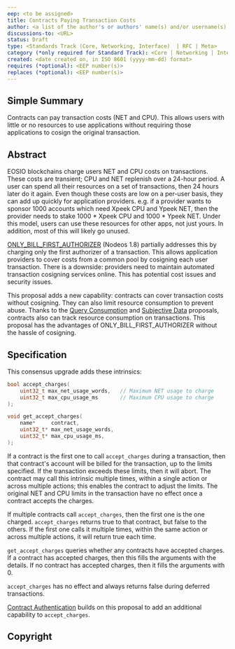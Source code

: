 ```yaml
---
eep: <to be assigned>
title: Contracts Paying Transaction Costs
author: <a list of the author's or authors' name(s) and/or username(s), or name(s) and email(s), e.g. (use with the parentheses or triangular brackets): FirstName LastName (@GitHubUsername), FirstName LastName <foo@bar.com>, FirstName (@GitHubUsername) and GitHubUsername (@GitHubUsername)>
discussions-to: <URL>
status: Draft
type: <Standards Track (Core, Networking, Interface)  | RFC | Meta>
category (*only required for Standard Track): <Core | Networking | Interface>
created: <date created on, in ISO 8601 (yyyy-mm-dd) format>
requires (*optional): <EEP number(s)>
replaces (*optional): <EEP number(s)>
---
```


<!--You can leave these HTML comments in your merged EEP and delete the visible duplicate text guides, they will not appear and may be helpful to refer to if you edit it again. This is the suggested template for new EEPs. Note that an EEP number will be assigned by an editor. When opening a pull request to submit your EEP, please use an abbreviated title in the filename, `eep-draft_title_abbrev.md`. The title should be 44 characters or less.-->

## Simple Summary
<!--"If you can't explain it simply, you don't understand it well enough." Provide a simplified and layman-accessible explanation of the EEP.-->

Contracts can pay transaction costs (NET and CPU). This allows users with little or no resources to use
applications without requiring those applications to cosign the original transaction.

## Abstract
<!--A short (~200 word) description of the technical issue being addressed.-->

EOSIO blockchains charge users NET and CPU costs on transactions. These costs
are transient; CPU and NET replenish over a 24-hour period. A user can spend
all their resources on a set of transactions, then 24 hours later do it again.
Even though these costs are low on a per-user basis, they can add up quickly
for application providers. e.g. if a provider wants to sponsor 1000 accounts
which need Xpeek CPU and Ypeek NET, then the provider needs to stake
1000 * Xpeek CPU and 1000 * Ypeek NET. Under this model, users can use these
resources for other apps, not just yours. In addition, most of this will
likely go unused.

[ONLY_BILL_FIRST_AUTHORIZER](https://github.com/EOSIO/eos/issues/6332) (Nodeos 1.8)
partially addresses this by charging only the first authorizer of a transaction.
This allows application
providers to cover costs from a common pool by cosigning each user
transaction. There is a downside: providers need to maintain
automated transaction cosigning services online. This has potential cost
issues and security issues.

This proposal adds a new capability: contracts can cover transaction
costs without cosigning. They can also limit resource consumption to 
prevent abuse. Thanks to the [Query Consumption](eep-draft_query_consumption.md)
and [Subjective Data](eep-draft_subjective_data.md)
proposals, contracts also can track resource consumption on transactions.
This proposal has the advantages of ONLY_BILL_FIRST_AUTHORIZER without
the hassle of cosigning.

## Specification
<!--The technical specification should describe the syntax and semantics of any new feature. The specification should be detailed enough to allow competing, interoperable implementations for any of the current EOSIO platforms.-->

This consensus upgrade adds these intrinsics:

```c++
bool accept_charges(
    uint32_t max_net_usage_words,   // Maximum NET usage to charge
    uint32_t max_cpu_usage_ms       // Maximum CPU usage to charge
);

void get_accept_charges(
    name*     contract,
    uint32_t* max_net_usage_words,
    uint32_t* max_cpu_usage_ms,
);    
```

If a contract is the first one to call `accept_charges` during a transaction, then that contract's account will be billed
for the transaction, up to the limits specified. If the transaction exceeds these limits, then it will abort.
The contract may call this intrinsic multiple times, within a single action or across multiple actions; this
enables the contract to adjust the limits. The original NET and CPU limits in the transaction have no effect
once a contract accepts the charges.

If multiple contracts call `accept_charges`, then the first one is the one charged. `accept_charges` returns true to that
contract, but false to the others. If the first one calls it multiple times, within the same action or across
multiple actions, it will return true each time.

`get_accept_charges` queries whether any contracts have accepted charges. If a contract has accepted charges,
then this fills the arguments with the details. If no contract has accepted charges, then it fills the arguments
with 0.

`accept_charges` has no effect and always returns false during deferred transactions.

[Contract Authentication](eep-draft_contract_trx_auth.md) builds on this proposal to add an additional
capability to `accept_charges`.

## Copyright
